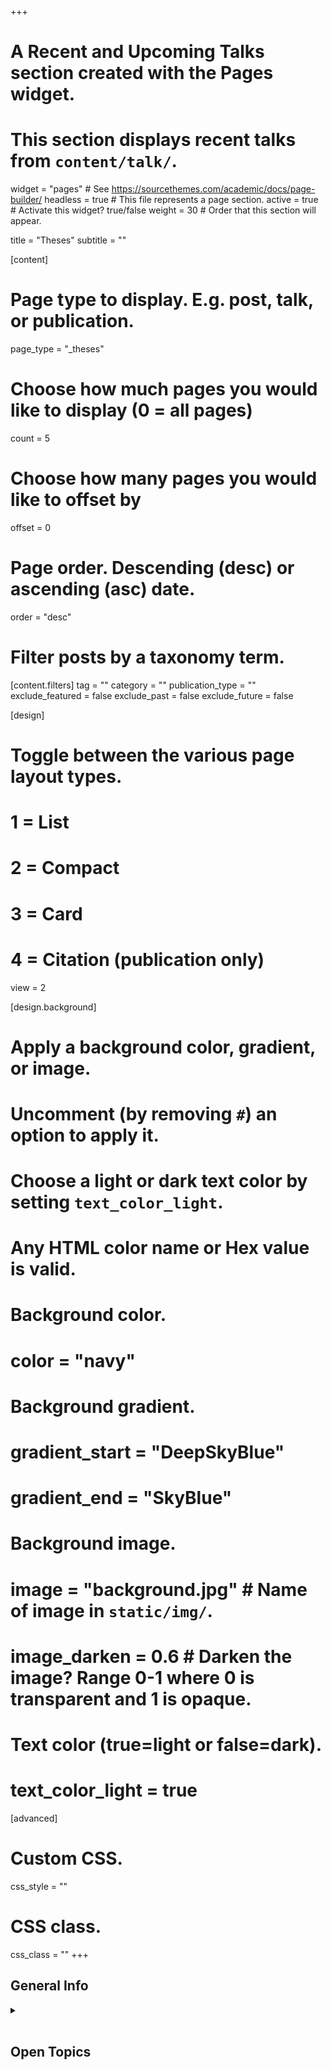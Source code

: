 +++
# A Recent and Upcoming Talks section created with the Pages widget.
# This section displays recent talks from `content/talk/`.

widget = "pages"  # See https://sourcethemes.com/academic/docs/page-builder/
headless = true  # This file represents a page section.
active = true  # Activate this widget? true/false
weight = 30  # Order that this section will appear.

title = "Theses"
subtitle = ""

[content]
  # Page type to display. E.g. post, talk, or publication.
  page_type = "_theses"
  
  # Choose how much pages you would like to display (0 = all pages)
  count = 5
  
  # Choose how many pages you would like to offset by
  offset = 0

  # Page order. Descending (desc) or ascending (asc) date.
  order = "desc"

  # Filter posts by a taxonomy term.
  [content.filters]
    tag = ""
    category = ""
    publication_type = ""
    exclude_featured = false
    exclude_past = false
    exclude_future = false
    
[design]
  # Toggle between the various page layout types.
  #   1 = List
  #   2 = Compact
  #   3 = Card
  #   4 = Citation (publication only)
  view = 2
  
[design.background]
  # Apply a background color, gradient, or image.
  #   Uncomment (by removing `#`) an option to apply it.
  #   Choose a light or dark text color by setting `text_color_light`.
  #   Any HTML color name or Hex value is valid.

  # Background color.
  # color = "navy"
  
  # Background gradient.
  # gradient_start = "DeepSkyBlue"
  # gradient_end = "SkyBlue"
  
  # Background image.
  # image = "background.jpg"  # Name of image in `static/img/`.
  # image_darken = 0.6  # Darken the image? Range 0-1 where 0 is transparent and 1 is opaque.

  # Text color (true=light or false=dark).
  # text_color_light = true  
  
[advanced]
 # Custom CSS. 
 css_style = ""
 
 # CSS class.
 css_class = ""
+++
## General Info
<details class="description" close><summary data-close="Show" data-open="Hide"></summary>
We can best supervise bachelor or master theses if the topic is related to our research. Therefore, we recommend applicants to explore our research first in order to propose a related topic. We expect a strong interest in working with data in order to theoretically explain innovation and entrepreneurship phenomena. Depending on the applicants' background, topics can also focus on technical aspects in the area of data science, machine learning, natural language processing, network analysis or econometrics. Ideally, applicants find an interesting topic among those suggested below. 
<br><br>
We are open to collaborative thesis projects with startups and corporates, preferebly under two conditions: (1) Entrepreneurial focus, i.e. projects imply a market-oriented change of company offerings w.r.t. e.g. target customers, product features, pricing, marketing or sales. This excludes e.g. state-of-art or best-practice research, cost-cutting or restructuring projects, qualitative competitior benchmarking or market intelligence. (2) Empirical focus, i.e. the market-oriented change can be (a) experimented with in terms of A/B testing, (b) analyzed based on existing data about its potential outcomes, or (c) evaluated on a qualitative, strategic level by interviewing stakeholders.
<br><br>
The first step for an applicant is to choose or propose a thesis topic (either based on our research or a concrete company collaboration) by submitting a 300 word abstract describing the topic, how to approach it and the applicant's backround, via this <a href="{{< ref "/#contact" >}}">contact form</a>.
</details>
<br>

## Open Topics 
